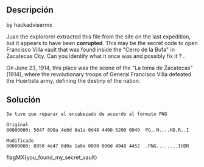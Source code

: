 ## Descripción

by hackadvisermx

Juan the explororer extracted this file from the site on the last expedition, but it appears to have been **corrupted**. This may be the secret code to open Francisco Villa vault that was found inside the "Cerro de la Bufa" in Zacatecas City. Can you identify what it once was and possibly fix it ? .

On June 23, 1914, this place was the scene of the "La toma de Zacatecas" (1914), where the revolutionary troops of General Francisco Villa defeated the Huertista army, defining the destiny of the nation.

## Solución
```
Se tuvo que reparar el encabezado de acuerdo al formato PNG

Original
00000000: 5047 890a 4e0d 0a1a 0d48 4400 5200 0049  PG..N....HD.R..I

Modificado
00000000: 8950 4e47 0d0a 1a0a 0000 000d 4948 4452  .PNG........IHDR
```

flagMX{you_found_my_secret_vault}